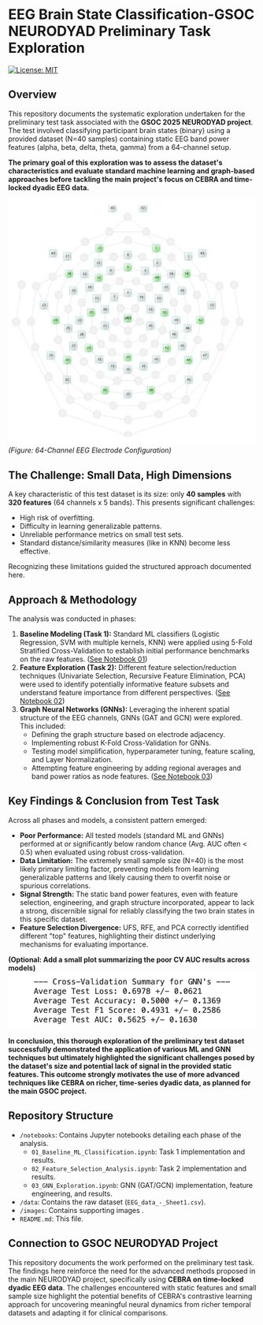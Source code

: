# EEG Brain State Classification-GSOC NEURODYAD Preliminary Task Exploration

[![License: MIT](https://img.shields.io/badge/License-MIT-yellow.svg)](https://opensource.org/licenses/MIT)

## Overview

This repository documents the systematic exploration undertaken for the preliminary test task associated with the **GSOC 2025 NEURODYAD project**. The test involved classifying participant brain states (binary) using a provided dataset (N=40 samples) containing static EEG band power features (alpha, beta, delta, theta, gamma) from a 64-channel setup.

**The primary goal of this exploration was to assess the dataset's characteristics and evaluate standard machine learning and graph-based approaches before tackling the main project's focus on CEBRA and time-locked dyadic EEG data.**

![Channel Distribution](images/channel_distribution.png)
*(Figure: 64-Channel EEG Electrode Configuration)*

## The Challenge: Small Data, High Dimensions

A key characteristic of this test dataset is its size: only **40 samples** with **320 features** (64 channels x 5 bands). This presents significant challenges:

*   High risk of overfitting.
*   Difficulty in learning generalizable patterns.
*   Unreliable performance metrics on small test sets.
*   Standard distance/similarity measures (like in KNN) become less effective.

Recognizing these limitations guided the structured approach documented here.

## Approach & Methodology

The analysis was conducted in phases:

1.  **Baseline Modeling (Task 1):** Standard ML classifiers (Logistic Regression, SVM with multiple kernels, KNN) were applied using 5-Fold Stratified Cross-Validation to establish initial performance benchmarks on the raw features. ([See Notebook 01](notebooks/01_Baseline_ML_Classification.ipynb))
2.  **Feature Exploration (Task 2):** Different feature selection/reduction techniques (Univariate Selection, Recursive Feature Elimination, PCA) were used to identify potentially informative feature subsets and understand feature importance from different perspectives. ([See Notebook 02](notebooks/02_Feature_Selection_Analysis.ipynb))
3.  **Graph Neural Networks (GNNs):** Leveraging the inherent spatial structure of the EEG channels, GNNs (GAT and GCN) were explored. This included:
    *   Defining the graph structure based on electrode adjacency.
    *   Implementing robust K-Fold Cross-Validation for GNNs.
    *   Testing model simplification, hyperparameter tuning, feature scaling, and Layer Normalization.
    *   Attempting feature engineering by adding regional averages and band power ratios as node features. ([See Notebook 03](notebooks/03_GNN_Exploration.ipynb))

## Key Findings & Conclusion from Test Task

Across all phases and models, a consistent pattern emerged:

*   **Poor Performance:** All tested models (standard ML and GNNs) performed at or significantly below random chance (Avg. AUC often < 0.5) when evaluated using robust cross-validation.
*   **Data Limitation:** The extremely small sample size (N=40) is the most likely primary limiting factor, preventing models from learning generalizable patterns and likely causing them to overfit noise or spurious correlations.
*   **Signal Strength:** The static band power features, even with feature selection, engineering, and graph structure incorporated, appear to lack a strong, discernible signal for reliably classifying the two brain states in this specific dataset.
*   **Feature Selection Divergence:** UFS, RFE, and PCA correctly identified different "top" features, highlighting their distinct underlying mechanisms for evaluating importance.

**(Optional: Add a small plot summarizing the poor CV AUC results across models)**
![Optional Results Plot](images/gnn_results_plot.png)

**In conclusion, this thorough exploration of the preliminary test dataset successfully demonstrated the application of various ML and GNN techniques but ultimately highlighted the significant challenges posed by the dataset's size and potential lack of signal in the provided static features. This outcome strongly motivates the use of more advanced techniques like CEBRA on richer, time-series dyadic data, as planned for the main GSOC project.**

## Repository Structure

*   `/notebooks`: Contains Jupyter notebooks detailing each phase of the analysis.
    *   `01_Baseline_ML_Classification.ipynb`: Task 1 implementation and results.
    *   `02_Feature_Selection_Analysis.ipynb`: Task 2 implementation and results.
    *   `03_GNN_Exploration.ipynb`: GNN (GAT/GCN) implementation, feature engineering, and results.
*   `/data`: Contains the raw dataset (`EEG_data_-_Sheet1.csv`).
*   `/images`: Contains supporting images .
*   `README.md`: This file.


## Connection to GSOC NEURODYAD Project

This repository documents the work performed on the preliminary test task. The findings here reinforce the need for the advanced methods proposed in the main NEURODYAD project, specifically using **CEBRA on time-locked dyadic EEG data**. The challenges encountered with static features and small sample size highlight the potential benefits of CEBRA's contrastive learning approach for uncovering meaningful neural dynamics from richer temporal datasets and adapting it for clinical comparisons.
